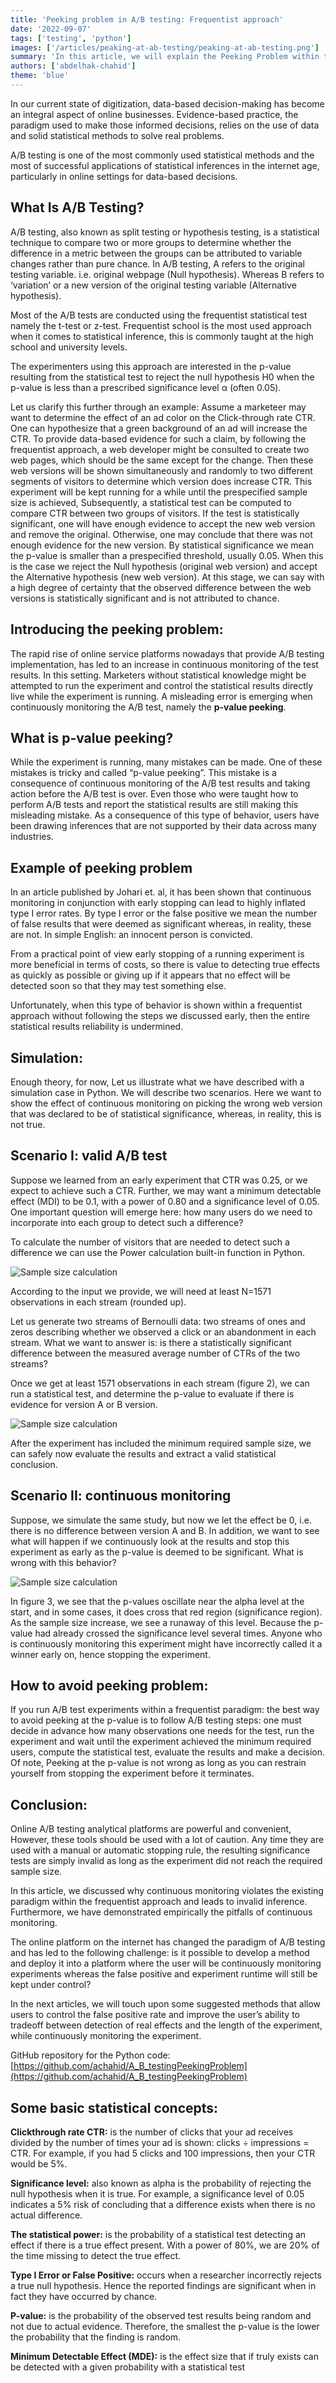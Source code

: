 ```yaml
---
title: 'Peeking problem in A/B testing: Frequentist approach'
date: '2022-09-07'
tags: ['testing', 'python']
images: ['/articles/peaking-at-ab-testing/peaking-at-ab-testing.png']
summary: 'In this article, we will explain the Peeking Problem within the frequentist approach to a/b testing.'
authors: ['abdelhak-chahid']
theme: 'blue'
---
```


In our current state of digitization, data-based decision-making has become an integral aspect of online businesses. Evidence-based practice, the paradigm used to make those informed decisions, relies on the use of data and solid statistical methods to solve real problems.

A/B testing is one of the most commonly used statistical methods and the most of successful applications of statistical inferences in the internet age, particularly in online settings for data-based decisions.

## What Is A/B Testing?

A/B testing, also known as split testing or hypothesis testing, is a statistical technique to compare two or more groups to determine whether the difference in a metric between the groups can be attributed to variable changes rather than pure chance. In A/B testing, A refers to the original testing variable. i.e. original webpage (Null hypothesis). Whereas B refers to ‘variation’ or a new version of the original testing variable (Alternative hypothesis).

Most of the A/B tests are conducted using the frequentist statistical test namely the t-test or z-test. Frequentist school is the most used approach when it comes to statistical inference, this is commonly taught at the high school and university levels.

The experimenters using this approach are interested in the p-value resulting from the statistical test to reject the null hypothesis H0 when the p-value is less than a prescribed significance level α (often 0.05).

Let us clarify this further through an example: Assume a marketeer may want to determine the effect of an ad color on the Click-through rate CTR. One can hypothesize that a green background of an ad will increase the CTR. To provide data-based evidence for such a claim, by following the frequentist approach, a web developer might be consulted to create two web pages, which should be the same except for the change. Then these web versions will be shown simultaneously and randomly to two different segments of visitors to determine which version does increase CTR. This experiment will be kept running for a while until the prespecified sample size is achieved, Subsequently, a statistical test can be computed to compare CTR between two groups of visitors. If the test is statistically significant, one will have enough evidence to accept the new web version and remove the original. Otherwise, one may conclude that there was not enough evidence for the new version. By statistical significance we mean the p-value is smaller than a prespecified threshold, usually 0.05. When this is the case we reject the Null hypothesis (original web version) and accept the Alternative hypothesis (new web version). At this stage, we can say with a high degree of certainty that the observed difference between the web versions is statistically significant and is not attributed to chance.

## Introducing the peeking problem:

The rapid rise of online service platforms nowadays that provide A/B testing implementation, has led to an increase in continuous monitoring of the test results. In this setting. Marketers without statistical knowledge might be attempted to run the experiment and control the statistical results directly live while the experiment is running. A misleading error is emerging when continuously monitoring the A/B test, namely the **p-value peeking**.

## What is p-value peeking?

While the experiment is running, many mistakes can be made. One of these mistakes is tricky and called “p-value peeking”. This mistake is a consequence of continuous monitoring of the A/B test results and taking action before the A/B test is over. Even those who were taught how to perform A/B tests and report the statistical results are still making this misleading mistake. As a consequence of this type of behavior, users have been drawing inferences that are not supported by their data across many industries.

## Example of peeking problem

In an article published by Johari et. al, it has been shown that continuous monitoring in conjunction with early stopping can lead to highly inflated type I error rates. By type I error or the false positive we mean the number of false results that were deemed as significant whereas, in reality, these are not. In simple English: an innocent person is convicted.

From a practical point of view early stopping of a running experiment is more beneficial in terms of costs, so there is value to detecting true effects as quickly as possible or giving up if it appears that no effect will be detected soon so that they may test something else.

Unfortunately, when this type of behavior is shown within a frequentist approach without following the steps we discussed early, then the entire statistical results reliability is undermined.

## Simulation:

Enough theory, for now, Let us illustrate what we have described with a simulation case in Python. We will describe two scenarios. Here we want to show the effect of continuous monitoring on picking the wrong web version that was declared to be of statistical significance, whereas, in reality, this is not true.

## Scenario I: valid A/B test

Suppose we learned from an early experiment that CTR was 0.25, or we expect to achieve such a CTR. Further, we may want a minimum detectable effect (MDI) to be 0.1, with a power of 0.80 and a significance level of 0.05. One important question will emerge here: how many users do we need to incorporate into each group to detect such a difference?

To calculate the number of visitors that are needed to detect such a difference we can use the Power calculation built-in function in Python.

![Sample size calculation](/articles/peaking-at-ab-testing/sample-size-calculation.png)

According to the input we provide, we will need at least N=1571 observations in each stream (rounded up).

Let us generate two streams of Bernoulli data: two streams of ones and zeros describing whether we observed a click or an abandonment in each stream. What we want to answer is: is there a statistically significant difference between the measured average number of CTRs of the two streams?

Once we get at least 1571 observations in each stream (figure 2), we can run a statistical test, and determine the p-value to evaluate if there is evidence for version A or B version.

![Sample size calculation](/articles/peaking-at-ab-testing/sample-size-graph.png)

After the experiment has included the minimum required sample size, we can safely now evaluate the results and extract a valid statistical conclusion.

## Scenario II: continuous monitoring

Suppose, we simulate the same study, but now we let the effect be 0, i.e. there is no difference between version A and B. In addition, we want to see what will happen if we continuously look at the results and stop this experiment as early as the p-value is deemed to be significant. What is wrong with this behavior?

![Sample size calculation](/articles/peaking-at-ab-testing/sample-size-graph2.png)

In figure 3, we see that the p-values oscillate near the alpha level at the start, and in some cases, it does cross that red region (significance region). As the sample size increase, we see a runaway of this level. Because the p-value had already crossed the significance level several times. Anyone who is continuously monitoring this experiment might have incorrectly called it a winner early on, hence stopping the experiment.

## How to avoid peeking problem:

If you run A/B test experiments within a frequentist paradigm: the best way to avoid peeking at the p-value is to follow A/B testing steps: one must decide in advance how many observations one needs for the test, run the experiment and wait until the experiment achieved the minimum required users, compute the statistical test, evaluate the results and make a decision. Of note, Peeking at the p-value is not wrong as long as you can restrain yourself from stopping the experiment before it terminates.

## Conclusion:

Online A/B testing analytical platforms are powerful and convenient, However, these tools should be used with a lot of caution. Any time they are used with a manual or automatic stopping rule, the resulting significance tests are simply invalid as long as the experiment did not reach the required sample size.

In this article, we discussed why continuous monitoring violates the existing paradigm within the frequentist approach and leads to invalid inference. Furthermore, we have demonstrated empirically the pitfalls of continuous monitoring.

The online platform on the internet has changed the paradigm of A/B testing and has led to the following challenge: is it possible to develop a method and deploy it into a platform where the user will be continuously monitoring experiments whereas the false positive and experiment runtime will still be kept under control?

In the next articles, we will touch upon some suggested methods that allow users to control the false positive rate and improve the user’s ability to tradeoff between detection of real effects and the length of the experiment, while continuously monitoring the experiment.

GitHub repository for the Python code: [https://github.com/achahid/A_B_testingPeekingProblem](https://github.com/achahid/A_B_testingPeekingProblem)

## Some basic statistical concepts:

**Clickthrough rate CTR:** is the number of clicks that your ad receives divided by the number of times your ad is shown: clicks ÷ impressions = CTR. For example, if you had 5 clicks and 100 impressions, then your CTR would be 5%.

**Significance level:** also known as alpha is the probability of rejecting the null hypothesis when it is true. For example, a significance level of 0.05 indicates a 5% risk of concluding that a difference exists when there is no actual difference.

**The statistical power:** is the probability of a statistical test detecting an effect if there is a true effect present. With a power of 80%, we are 20% of the time missing to detect the true effect.

**Type I Error or False Positive:** occurs when a researcher incorrectly rejects a true null hypothesis. Hence the reported findings are significant when in fact they have occurred by chance.

**P-value:** is the probability of the observed test results being random and not due to actual evidence. Therefore, the smallest the p-value is the lower the probability that the finding is random.

**Minimum Detectable Effect (MDE):** is the effect size that if truly exists can be detected with a given probability with a statistical test
